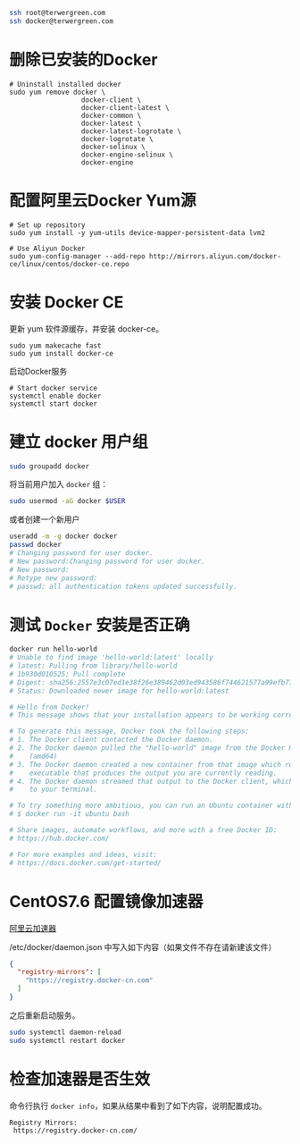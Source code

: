 ```bash
ssh root@terwergreen.com
ssh docker@terwergreen.com
```

# 删除已安装的Docker

```
# Uninstall installed docker
sudo yum remove docker \
                  docker-client \
                  docker-client-latest \
                  docker-common \
                  docker-latest \
                  docker-latest-logrotate \
                  docker-logrotate \
                  docker-selinux \
                  docker-engine-selinux \
                  docker-engine
```

# 配置阿里云Docker Yum源

```
# Set up repository
sudo yum install -y yum-utils device-mapper-persistent-data lvm2

# Use Aliyun Docker
sudo yum-config-manager --add-repo http://mirrors.aliyun.com/docker-ce/linux/centos/docker-ce.repo
```

# 安装 Docker CE

更新 yum 软件源缓存，并安装 docker-ce。

```
sudo yum makecache fast
sudo yum install docker-ce
```

启动Docker服务

```
# Start docker service
systemctl enable docker
systemctl start docker
```

# 建立 docker 用户组

```bash
sudo groupadd docker
```

将当前用户加入 ``docker`` 组：

```bash
sudo usermod -aG docker $USER
```

或者创建一个新用户

```bash
useradd -m -g docker docker
passwd docker
# Changing password for user docker.
# New password:Changing password for user docker.
# New password:
# Retype new password:
# passwd: all authentication tokens updated successfully.
```

# 测试 ``Docker`` 安装是否正确

```bash
docker run hello-world
# Unable to find image 'hello-world:latest' locally
# latest: Pulling from library/hello-world
# 1b930d010525: Pull complete
# Digest: sha256:2557e3c07ed1e38f26e389462d03ed943586f744621577a99efb77324b0fe535
# Status: Downloaded newer image for hello-world:latest

# Hello from Docker!
# This message shows that your installation appears to be working correctly.

# To generate this message, Docker took the following steps:
# 1. The Docker client contacted the Docker daemon.
# 2. The Docker daemon pulled the "hello-world" image from the Docker Hub.
#    (amd64)
# 3. The Docker daemon created a new container from that image which runs the
#    executable that produces the output you are currently reading.
# 4. The Docker daemon streamed that output to the Docker client, which sent it
#    to your terminal.

# To try something more ambitious, you can run an Ubuntu container with:
# $ docker run -it ubuntu bash

# Share images, automate workflows, and more with a free Docker ID:
# https://hub.docker.com/

# For more examples and ideas, visit:
# https://docs.docker.com/get-started/
```

# CentOS7.6 配置镜像加速器
[阿里云加速器](https://cr.console.aliyun.com/cn-hangzhou/mirrors)

 /etc/docker/daemon.json 中写入如下内容（如果文件不存在请新建该文件）
```json
{
  "registry-mirrors": [
    "https://registry.docker-cn.com"
  ]
}
```

之后重新启动服务。

```bash
sudo systemctl daemon-reload
sudo systemctl restart docker
```

# 检查加速器是否生效

命令行执行 ``docker info``，如果从结果中看到了如下内容，说明配置成功。

```bash
Registry Mirrors:
 https://registry.docker-cn.com/
```

